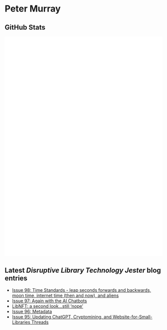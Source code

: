 # Peter Murray

## GitHub Stats
![Metrics](/github-metrics.svg)


## Latest _Disruptive Library Technology Jester_ blog entries
<!-- BLOG-POST-LIST:START -->
- [Issue 98: Time Standards - leap seconds forwards and backwards, moon time, internet time &lpar;then and now&rpar;, and aliens](https://dltj.org/article/issue-98-time-standards/)
- [Issue 97: Again with the AI Chatbots](https://dltj.org/article/issue-97-large-language-models/)
- [LibNFT: a second look…still ‘nope’](https://dltj.org/article/libnft-2/)
- [Issue 96: Metadata](https://dltj.org/article/issue-96-metadata/)
- [Issue 95: Updating ChatGPT, Cryptomining, and Website-for-Small-Libraries Threads](https://dltj.org/article/issue-95-chatgpt-cryptomining-wssl/)
<!-- BLOG-POST-LIST:END -->


[LinkedIn]: https://www.linkedin.com/in/datagazetteer "LinkedIn"
[Twitter]: https://twitter.com/DataG "Twitter"
[blog]: https://dltj.org/ "Blog"
